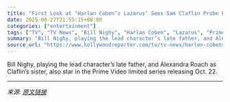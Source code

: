 ```yaml
---
title: "First Look at ‘Harlan Coben’s Lazarus’ Sees Sam Claflin Probe Father’s Mysterious Death"
date: 2025-08-27T21:55:15+08:00
categories: ["entertainment"]
tags: ["TV", "TV News", "Bill Nighy", "Harlan Coben", "Lazarus", "Prime Video", "Sam Claflin"]
summary: "Bill Nighy, playing the lead character’s late father, and Alexandra Roach as Claflin’s sister, also star in the Prime Video limited series releasing Oct. 22."
source_url: "https://www.hollywoodreporter.com/tv/tv-news/harlen-cobens-lazarus-first-look-amazon-1236354785/"
---
```


Bill Nighy, playing the lead character’s late father, and Alexandra Roach as Claflin’s sister, also star in the Prime Video limited series releasing Oct. 22.

---

*来源: [原文链接](https://www.hollywoodreporter.com/tv/tv-news/harlen-cobens-lazarus-first-look-amazon-1236354785/)*
